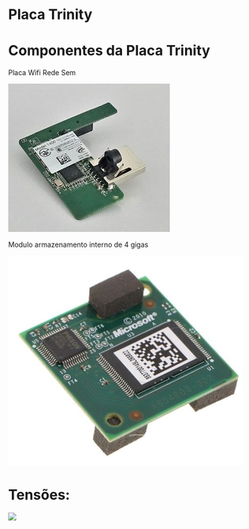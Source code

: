 # Placa Trinity

# Componentes da Placa Trinity

Placa Wifi Rede Sem

<img src=".assets/placaWifi.JPG">

Modulo armazenamento interno de 4 gigas

<img src=".assets/modulo4g.JPG">


# Tensões:

<img src=".assets/tensõesTrinity.jpg">
